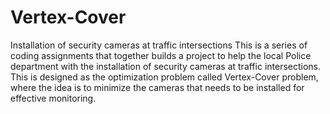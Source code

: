 # Vertex-Cover
Installation of security cameras at traffic intersections
This is a series of coding assignments that together builds a project to help the local Police department with the installation of security cameras at traffic intersections. This is designed as the optimization problem called Vertex-Cover problem, where the idea is to minimize the cameras that needs to be installed for effective monitoring.
